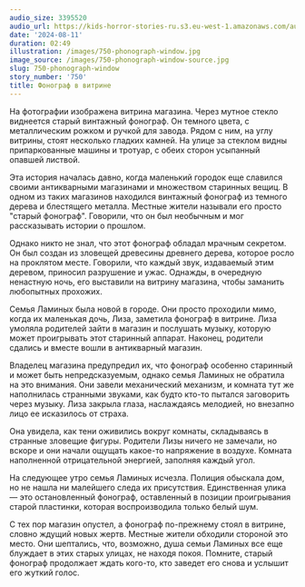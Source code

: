 ```yaml
---
audio_size: 3395520
audio_url: https://kids-horror-stories-ru.s3.eu-west-1.amazonaws.com/audio/750-phonograph-window.mp3
date: '2024-08-11'
duration: 02:49
illustration: /images/750-phonograph-window.jpg
image_source: /images/750-phonograph-window-source.jpg
slug: 750-phonograph-window
story_number: '750'
title: Фонограф в витрине
---
```


На фотографии изображена витрина магазина. Через мутное стекло виднеется старый винтажный фонограф. Он темного цвета, с металлическим рожком и ручкой для завода. Рядом с ним, на углу витрины, стоят несколько гладких камней. На улице за стеклом видны припаркованные машины и тротуар, с обеих сторон усыпанный опавшей листвой.

Эта история началась давно, когда маленький городок еще славился своими антикварными магазинами и множеством старинных вещиц. В одном из таких магазинов находился винтажный фонограф из темного дерева и блестящего металла. Местные жители называли его просто "старый фонограф". Говорили, что он был необычным и мог рассказывать истории о прошлом.

Однако никто не знал, что этот фонограф обладал мрачным секретом. Он был создан из зловещей древесины древнего дерева, которое росло на проклятом месте. Говорили, что каждый звук, издаваемый этим деревом, приносил разрушение и ужас. Однажды, в очередную ненастную ночь, его выставили на витрину магазина, чтобы заманить любопытных прохожих.

Семья Ламиных была новой в городе. Они просто проходили мимо, когда их маленькая дочь, Лиза, заметила фонограф в витрине. Лиза умоляла родителей зайти в магазин и послушать музыку, которую может проигрывать этот старинный аппарат. Наконец, родители сдались и вместе вошли в антикварный магазин.

Владелец магазина предупредил их, что фонограф особенно старинный и может быть непредсказуемым, однако семья Ламиных не обратила на это внимания. Они завели механический механизм, и комната тут же наполнилась странными звуками, как будто кто-то пытался заговорить через музыку. Лиза закрыла глаза, наслаждаясь мелодией, но внезапно лицо ее исказилось от страха.

Она увидела, как тени оживились вокруг комнаты, складываясь в странные зловещие фигуры. Родители Лизы ничего не замечали, но вскоре и они начали ощущать какое-то напряжение в воздухе. Комната наполненной отрицательной энергией, заполняя каждый угол.

На следующее утро семья Ламиных исчезла. Полиция обыскала дом, но не нашла ни малейшего следа их присутствия. Единственная улика — это остановленный фонограф, оставленный в позиции проигрывания старой пластинки, которая воспроизводила только белый шум.

С тех пор магазин опустел, а фонограф по-прежнему стоял в витрине, словно ждущий новых жертв. Местные жители обходили стороной это место. Они шептались, что, возможно, душа семьи Ламиных все еще блуждает в этих старых улицах, не находя покоя. Помните, старый фонограф продолжает ждать кого-то, кто заведет его снова и услышит его жуткий голос.